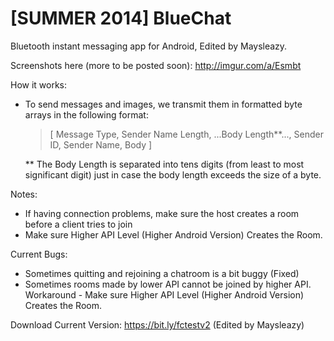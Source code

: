 [SUMMER 2014] BlueChat
======================

Bluetooth instant messaging app for Android, Edited by Maysleazy.

Screenshots here (more to be posted soon): http://imgur.com/a/Esmbt

How it works:
  - To send messages and images, we transmit them in formatted byte arrays in the following format:
      <blockquote>
      [ Message Type, Sender Name Length, ...Body Length**..., Sender ID, Sender Name, Body ]
      </blockquote>
      
    ** The Body Length is separated into tens digits (from least to most significant digit) just in case the body length exceeds the size of a byte.

Notes:
  - If having connection problems, make sure the host creates a room before a client tries to join 
  - Make sure Higher API Level (Higher Android Version) Creates the Room.
  
Current Bugs:
  - Sometimes quitting and rejoining a chatroom is a bit buggy (Fixed)
  - Sometimes rooms made by lower API cannot be joined by higher API. Workaround - Make sure Higher API Level (Higher Android       Version) Creates the Room.

Download Current Version: https://bit.ly/fctestv2 (Edited by Maysleazy)
